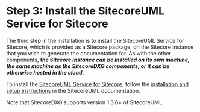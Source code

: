 # Step 3: Install the SitecoreUML Service for Sitecore

The third step in the installation is to install the SitecoreUML Service for Sitecore, which is provided as a Sitecore package, on the Sitecore instance that you wish to generate the documentation for. As with the other components, _**the Sitecore instance can be installed on its own machine, the same machine as the SitecoreDXG components, or it can be otherwise hosted in the cloud**_.

To install the [SitecoreUML Service for Sitecore](https://github.com/zkniebel/SitecoreUML/releases/latest), follow the [installation and setup instructions](https://zkniebel.gitbooks.io/sitecoreuml/getting-started/setup-and-insta.html) in the SitecoreUML documentation.

Note that SitecoreDXG supports version 1.3.6+ of SitecoreUML.

